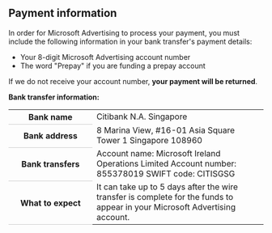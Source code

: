 ## Payment information

In order for Microsoft Advertising to process your payment, you must include the following information in your bank transfer's payment details:
- Your 8-digit Microsoft Advertising account number
- The word "Prepay" if you are funding a prepay account

If we do not receive your account number, **your payment will be returned**.

**Bank transfer information:**

<table>
  <tr>
    <th style="width:150px;border-bottom:solid 1px #ccc" scope="row">Bank name</th>
    <td>Citibank N.A. Singapore</td>
  </tr>
  <tr>
    <th style="width:150px;border-bottom:solid 1px #ccc" scope="row">Bank address</th>
    <td>
          8 Marina View, #16-01 
          Asia Square Tower 1 
          Singapore 108960
        </td>
  </tr>
  <tr>
    <th style="width:150px;border-bottom:solid 1px #ccc" scope="row">Bank transfers</th>
    <td>
          Account name: Microsoft Ireland Operations Limited 
          Account number: 855378019 
          SWIFT code: CITISGSG 
        </td>
  </tr>
  <tr>
    <th style="width:150px;border-bottom:solid 1px #ccc" scope="row">What to expect</th>
    <td>
      <para>
            It can take up to 5 days after the wire transfer is complete for the funds to appear in your Microsoft Advertising account.
          </para>
    </td>
  </tr>
</table>


